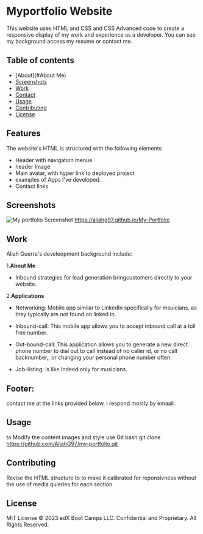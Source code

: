 # Myportfolio Website
This website uses HTML and CSS and CSS Advanced code to create a responsive display of my work and experience as a developer. You can see my background access my resume or contact me.

## Table of contents
- [About](#About Me)
- [Screenshots](#screenshots)
- [Work](#Work)
- [Contact](Contact)
- [Usage](#usage)
- [Contributing](#contributing)
- [License](#license)

## Features
The website's HTML  is structured with the following elements
- Header with navigation menue
- header Image
- Main avatar, with hyper link to deployed project
- examples of Apps I've developed.
- Contact links

## Screenshots
![My portfolio Screenshot](./assets/images/My-portfolioGIf.gif) https://aliahg97.github.io/My-Portfolio

## Work
Aliah Guerra's develeopment background include:

1.**About Me** 
  - Inbound strategies for lead generation bringcustomers directly to your website.

2.**Applications**
  - Networking: Mobile app similar to LinkedIn specifically for msuicians, as they typically are not found on linked in.
  
  - Inbound-call: This mobile app allows you to accept inbound call at a toll free number. 

  - Out-bound-call: This application allows you to generate a new direct phone number to dial out to call instead of no caller id, or no call backnumber,, or changing your personal phone number often. 

  - Job-listing: is like Indeed only for musicians.


## Footer:
contact me at the links provided below, i respond mostly by emaail.

## Usage 
to Modify the content images and style 
use Git bash
git clone https://github.com/AliahG97/my-portfolio.git

## Contributing
Revise the HTML structure to to make it calibrated for reponsivness without the use of media quieries for each section.

## License
MIT License
© 2023 edX Boot Camps LLC. Confidential and Proprietary. All Rights Reserved.








